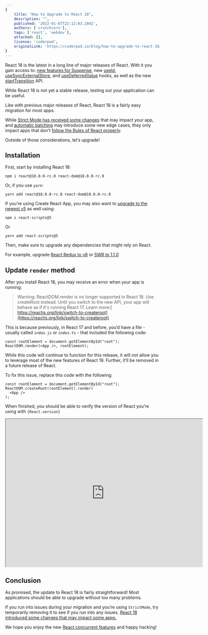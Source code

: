 ```yaml
---
{
    title: "How to Upgrade to React 18",
    description: "",
    published: '2022-01-07T22:12:03.284Z',
    authors: ['crutchcorn'],
    tags: ['react', 'webdev'],
    attached: [],
    license: 'coderpad',
    originalLink: 'https://coderpad.io/blog/how-to-upgrade-to-react-18/'
}
---
```


React 18 is the latest in a long line of major releases of React. With it you gain access to: [new features for Suspense](https://reactjs.org/docs/concurrent-mode-suspense.html), new [useId](https://github.com/reactwg/react-18/discussions/111), [useSyncExternalStore](https://github.com/reactwg/react-18/discussions/86), and [useDeferredValue](https://github.com/reactwg/react-18/discussions/100) hooks, as well as the new [startTransition](https://github.com/reactwg/react-18/discussions/100) API.

While React 18 is not yet a stable release, testing out your application can be useful. 

Like with previous major releases of React, React 18 is a fairly easy migration for most apps.

While [Strict Mode has received some changes](https://github.com/reactwg/react-18/discussions/19) that may impact your app, and [automatic batching](https://github.com/reactwg/react-18/discussions/21) may introduce some new edge cases, they only impact apps that don’t [follow the Rules of React properly](https://reactjs.org/docs/hooks-rules.html).


Outside of those considerations, let’s upgrade!

## Installation

First, start by installing React 18:

```
npm i react@18.0.0-rc.0 react-dom@18.0.0-rc.0
```

Or, if you use `yarn`:

```
yarn add react@18.0.0-rc.0 react-dom@18.0.0-rc.0
```

If you’re using Create React App, you may also want to [upgrade to the newest v5](https://github.com/facebook/create-react-app/releases/tag/v5.0.0) as well using:

```
npm i react-scripts@5
```

Or

```
yarn add react-scripts@5
```

Then, make sure to upgrade any dependencies that might rely on React.

For example, upgrade [React Redux to v8](https://github.com/reduxjs/react-redux/releases/tag/v8.0.0-beta.2) or [SWR to 1.1.0](https://github.com/vercel/swr/releases/tag/1.1.0)

## Update `render` method

After you install React 18, you may receive an error when your app is running:

> Warning: ReactDOM.render is no longer supported in React 18. Use createRoot instead. Until you switch to the new API, your app will behave as if it's running React 17. Learn more:[ https://reactjs.org/link/switch-to-createroot](https://reactjs.org/link/switch-to-createroot)

This is because previously, in React 17 and before, you’d have a file - usually called `index.js` or `index.ts` - that included the following code:

```
const rootElement = document.getElementById("root");
ReactDOM.render(<App />, rootElement);
```

While this code will continue to function for this release, it will not allow you to leverage most of the new features of React 18. Further, it’ll be removed in a future release of React.

To fix this issue, replace this code with the following:

```
const rootElement = document.getElementById("root");
ReactDOM.createRoot(rootElement).render(
  <App />
);
```

When finished, you should be able to verify the version of React you’re using with `{React.version}`

<iframe src="https://app.coderpad.io/sandbox?question_id=200107" width="640" height="480" loading="lazy"></iframe>

## Conclusion

As promised, the update to React 18 is fairly straightforward! Most applications should be able to upgrade without too many problems. 

If you run into issues during your migration and you’re using `StrictMode`, try temporarily removing it to see if you run into any issues. [React 18 introduced some changes that may impact some apps.](https://github.com/reactwg/react-18/discussions/19)

We hope you enjoy the new [React concurrent features](https://github.com/reactwg/react-18/discussions/4) and happy hacking!
